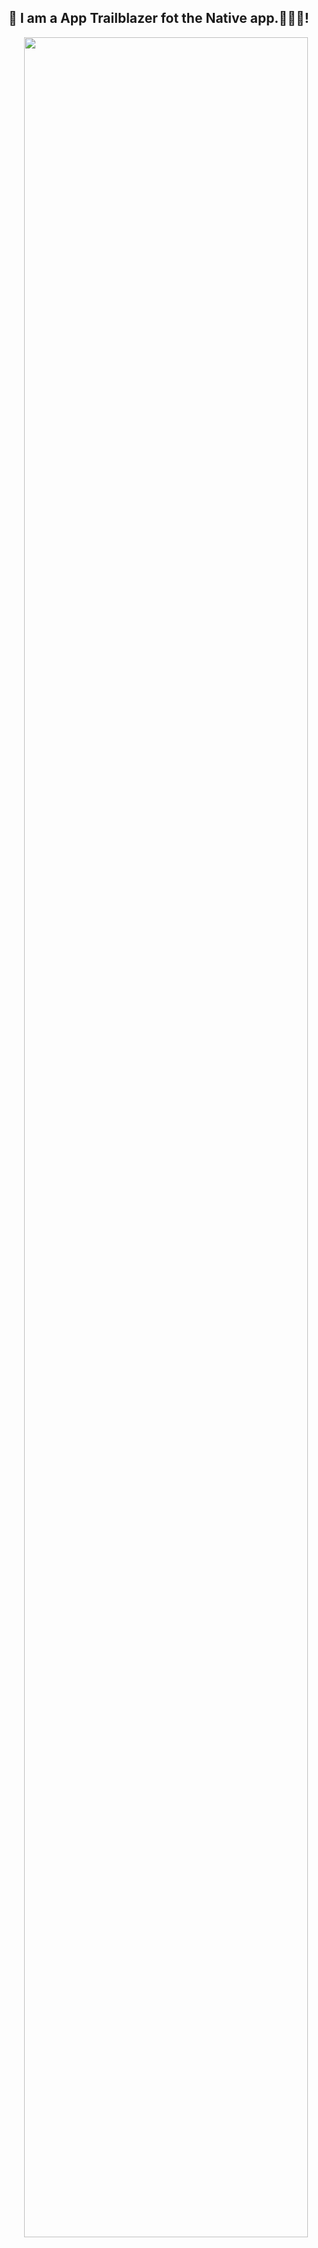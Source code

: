 ## 👋 I am a App Trailblazer fot the Native app.💪💪💪!
<div align="center">
  <a href="https://github.com/AppTrailblazer">
   <img src="https://streak-stats.demolab.com?user=AppTrailblazer&_border=true&theme=dark&hide_border=true&theme=react" style="width: 95%" />
  </a>
</div>
